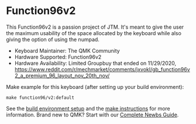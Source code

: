 # Function96v2

This Function96v2 is a passion project of JTM. It's meant to give the user the maximum usability of the space allocated by the keyboard while also giving the option of using the numpad.

* Keyboard Maintainer: The QMK Community  
* Hardware Supported: Function96v2
* Hardware Availability: Limited Groupbuy that ended on 11/29/2020, https://www.reddit.com/r/mechmarket/comments/jxvokl/gb_function96v2_a_premium_96_layout_nov_20th_nov/

Make example for this keyboard (after setting up your build environment):

    make function96/v2:default

See the [build environment setup](https://docs.qmk.fm/#/getting_started_build_tools) and the [make instructions](https://docs.qmk.fm/#/getting_started_make_guide) for more information. Brand new to QMK? Start with our [Complete Newbs Guide](https://docs.qmk.fm/#/newbs).
